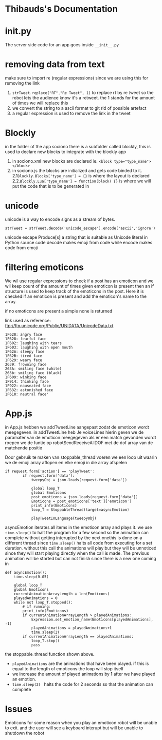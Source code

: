 # Thibauds's Documentation

# init.py

The server side code for an app goes inside `__init__.py`

# removing data from text
make sure to import re (regular expressions) since we are using this for removing the link

1. `strTweet.replace("RT","Re Tweet", 1)` to replace rt by re tweet so the robot lets the audience know it's a retweet. the 1 stands for the amount of times we will replace this
2. we convert the string to a ascii format to git rid of possible artefact
3. a regular expression is used to remove the link in the tweet

# Blockly

in the folder of the app sociono there is a subfolder called blockly, this is used to declare new blocks to integrate with the blockly app
1. in sociono.xml new blocks are declared ie. `<block type="type_name"></block>`
2. in sociono.js the blocks are initialized and gets code binded to it.
  2.1`Blockly.Blocks['type_name'] = {}` is where the layout is declared
  2.2.`Blockly.Lua['type_name'] = function(block) {}` is where we will put the code that is to be generated in

# unicode
unicode is a way to encode signs as a stream of bytes.
```
strTweet = strTweet.decode('unicode_escape').encode('ascii','ignore')
```
unicode escape Produce[s] a string that is suitable as Unicode literal in Python source code
decode makes emoji from code while encode makes code from emoji

# filtering emoticons
We wil use regular expressions to check if a post has an emoticon and we wil keep count of the amount of times given emoticon is present
then an if structure is used to keep track of the emoticons in the post. Here it is checked if an emoticon is present and add the emoticon's name to the array.

if no emoticons are present a simple none is returned

link used as reference: ftp://ftp.unicode.org/Public/UNIDATA/UnicodeData.txt
```
1F620: angry face
1F628: fearful face
1F602: laughing with tears
1F603: laughing with open mouth
1F62A: sleepy face
1F62B: tired face
1F629: weary face
2639: frowning face
263A: smiling face (white)
263b: smiling face (black)
1F609: winking face
1F914: thinking face
1F922: nauseated face
1F632: astonished face
1F610: neutral face'
```
# App.js
in App.js hebben we addTweetLine aangepast zodat de emoticon wordt meegegeven.
in addTweetLine heb Je voiceLines hierin geven we de paramater van de emoticon meegegeven
als er een match gevonden wordt roepen we de funtie op robotSendReceiveAllDOF met de dof array van de matchende positie


Door gebruik te maken van stoppable_thread voeren we een loop uit waarin we de emoji array aflopen en elke emoji in die array afspelen
```
if request.form['action'] == 'playTweet':
        if request.form['data']:
            tweepyObj = json.loads(request.form['data'])

            global loop_T
            global Emoticons
            post_emoticons = json.loads(request.form['data'])
            Emoticons = post_emoticons['text']['emoticon']
            print_info(Emoticons)
            loop_T = StoppableThread(target=asyncEmotion)

            playTweetInLanguage(tweepyObj)
```

asyncEmotion iterates all items in the emoticon array and plays it. we use ```time.sleep()``` to halt the program for a few second so the animation can complete without getting interupted by the next onethis is done on a different thread since ```time.sleep()``` halts all code from executing for a set duration. without this call the animations will play but they will be unnoticed since they will start playing directly when the call is made. The previous animation will be started but can not finish since there is a new one coming in
```
def asyncEmotion():
    time.sleep(0.05)

    global loop_T
    global Emoticons
    currentAnimationArrayLength = len(Emoticons)
    playedAnimations = 0
    while not loop_T.stopped():
        # if running:
        print_info(Emoticons)
        if currentAnimationArrayLength > playedAnimations:
            Expression.set_emotion_name(Emoticons[playedAnimations], -1)
            playedAnimations = playedAnimations+1
            time.sleep(2)
        if currentAnimationArrayLength == playedAnimations:
            loop_T.stop()
            pass
```
the stoppable_thread function shown above.

  - ```playedAnimations``` are the animations that have been played. if this is equal to the length of emoticons the loop will stop itself
  - we increase the amount of played animations by 1 after we have played an emotion.
  - ```time.sleep(2) ``` halts the code for 2 seconds so that the animation can complete
# Issues
Emoticons
  for some reason when you play an emoticon robot will be unable to exit. and the user will see a keyboard interupt but will be unable to shutdown the robot

